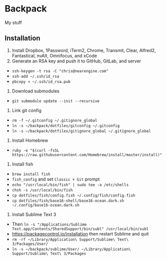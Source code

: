 # Backpack

My stuff

## Installation

1. Install Dropbox, 1Password, iTerm2, Chrome, Transmit, Clear, Alfred2, Fantastical, nvAlt, Omnifocus, and xCode
1. Generate an RSA key and push it to GitHub, GitLab, and server
  * `ssh-keygen -t rsa -C "chris@nearengine.com"`
  * `ssh-add ~/.ssh/id_rsa`
  * `pbcopy < ~/.ssh/id_rsa.pub`
1. Download submodules
  * `git submodule update --init --recursive`
1. Link git config
  * `rm -f ~/.gitconfig ~/.gitignore_global`
  * `ln -s ~/backpack/dotfiles/gitconfig ~/.gitconfig`
  * `ln -s ~/backpack/dotfiles/gitignore_global ~/.gitignore_global`
1. Install Homebrew
  * `ruby -e "$(curl -fsSL https://raw.githubusercontent.com/Homebrew/install/master/install)"`
1. Install fish
  * `brew install fish`
  * `fish_config` and set `Classic + Git` prompt
  * `echo "/usr/local/bin/fish" | sudo tee -a /etc/shells`
  * `chsh -s /usr/local/bin/fish`
  * `cp dotfiles/fish/config.fish ~/.config/fish/config.fish`
  * `cp dotfiles/fish/base16-shell/base16-ocean.dark.sh ~/.config/base16-ocean.dark.sh`
1. Install Sublime Text 3
  * Then `ln -s "/Applications/Sublime Text.app/Contents/SharedSupport/bin/subl" /usr/local/bin/subl`
  * https://packagecontrol.io/installation then restart Sublime and quit
  * `rm -rf ~/Library/Application\ Support/Sublime\ Text\ 3/Packages/User/`
  * `ln -s ~/backpack/sublime/User/ ~/Library/Application\ Support/Sublime\ Text\ 3/Packages`

